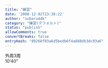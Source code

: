 ```yaml
---
title: "練習"
date: '2008-12-02T23:38:22'
author: "subaru44k"
category: "練習(デフォルト)"
status: "publish"
allowComments: true
convertBreaks: false
entryHash: "89268f03a6d5bedb6f4a888db3dc93a6"
---
```

外周3周<br>
10'40"
